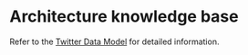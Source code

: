 # Architecture knowledge base

Refer to the [Twitter Data Model](./data-model.md) for detailed information.
